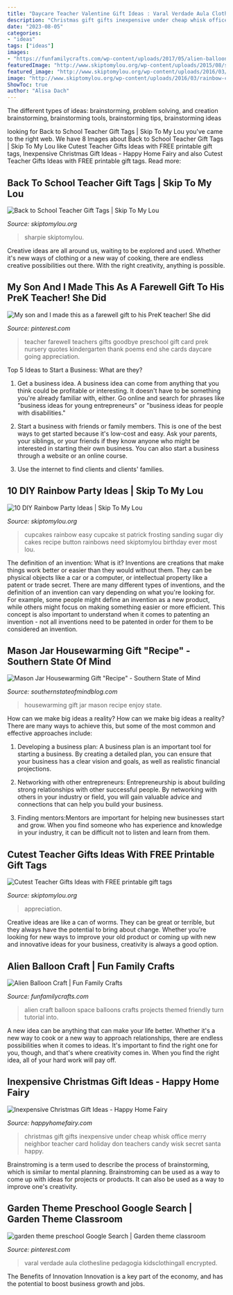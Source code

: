 ```yaml
---
title: "Daycare Teacher Valentine Gift Ideas : Varal Verdade Aula Clothesline Pedagogia Kidsclothingall Encrypted"
description: "Christmas gift gifts inexpensive under cheap whisk office merry neighbor teacher card holiday don teachers candy wisk secret santa happy"
date: "2023-08-05"
categories:
- "ideas"
tags: ["ideas"]
images:
- "https://funfamilycrafts.com/wp-content/uploads/2017/05/alien-balloon.jpg"
featuredImage: "http://www.skiptomylou.org/wp-content/uploads/2015/08/sharpie-marker-teacher-gift-1.jpg"
featured_image: "http://www.skiptomylou.org/wp-content/uploads/2016/03/rainbow-cupcakes.jpg"
image: "http://www.skiptomylou.org/wp-content/uploads/2016/03/rainbow-cupcakes.jpg"
ShowToc: true
author: "Alisa Dach"
---
```



The different types of ideas: brainstorming, problem solving, and creation
brainstorming, brainstorming tools, brainstorming tips, brainstorming ideas

	

		
looking for Back to School Teacher Gift Tags | Skip To My Lou you've came to the right web. We have 8 Images about Back to School Teacher Gift Tags | Skip To My Lou like Cutest Teacher Gifts Ideas with FREE printable gift tags, Inexpensive Christmas Gift Ideas - Happy Home Fairy and also Cutest Teacher Gifts Ideas with FREE printable gift tags. Read more:
		
    
## Back To School Teacher Gift Tags | Skip To My Lou

<img loading=lazy src="http://www.skiptomylou.org/wp-content/uploads/2015/08/sharpie-marker-teacher-gift-1.jpg" onerror="this.onerror=null;this.src='https://tse4.mm.bing.net/th?id=OIP._ifbbpwNg3jfp5PvoOgmygHaLH&amp;pid=15.1';" alt="Back to School Teacher Gift Tags | Skip To My Lou">

_Source: skiptomylou.org_

>sharpie skiptomylou. 

	

Creative ideas are all around us, waiting to be explored and used. Whether it's new ways of clothing or a new way of cooking, there are endless creative possibilities out there. With the right creativity, anything is possible.

    
## My Son And I Made This As A Farewell Gift To His PreK Teacher! She Did

<img loading=lazy src="https://i.pinimg.com/736x/5e/0e/65/5e0e6589332e0f256ea4fe9792fe1a3b--teacher-name-the-teacher.jpg?b=t" onerror="this.onerror=null;this.src='https://tse4.mm.bing.net/th?id=OIP.9IaULxZxsiMWN7ugb7Q6jgAAAA&amp;pid=15.1';" alt="My son and I made this as a farewell gift to his PreK teacher! She did">

_Source: pinterest.com_

>teacher farewell teachers gifts goodbye preschool gift card prek nursery quotes kindergarten thank poems end she cards daycare going appreciation. 

	

Top 5 Ideas to Start a Business: What are they?
1. Get a business idea. A business idea can come from anything that you think could be profitable or interesting. It doesn't have to be something you're already familiar with, either. Go online and search for phrases like "business ideas for young entrepreneurs" or "business ideas for people with disabilities."
2. Start a business with friends or family members. This is one of the best ways to get started because it's low-cost and easy. Ask your parents, your siblings, or your friends if they know anyone who might be interested in starting their own business. You can also start a business through a website or an online course.

3. Use the internet to find clients and clients' families.

    
## 10 DIY Rainbow Party Ideas | Skip To My Lou

<img loading=lazy src="http://www.skiptomylou.org/wp-content/uploads/2016/03/rainbow-cupcakes.jpg" onerror="this.onerror=null;this.src='https://tse2.mm.bing.net/th?id=OIP.SiaqxtmTFWx0nezvPjlxrAHaKs&amp;pid=15.1';" alt="10 DIY Rainbow Party Ideas | Skip To My Lou">

_Source: skiptomylou.org_

>cupcakes rainbow easy cupcake st patrick frosting sanding sugar diy cakes recipe button rainbows need skiptomylou birthday ever most lou. 

	

The definition of an invention: What is it?
Inventions are creations that make things work better or easier than they would without them. They can be physical objects like a car or a computer, or intellectual property like a patent or trade secret. There are many different types of inventions, and the definition of an invention can vary depending on what you're looking for. For example, some people might define an invention as a new product, while others might focus on making something easier or more efficient. This concept is also important to understand when it comes to patenting an invention - not all inventions need to be patented in order for them to be considered an invention.

    
## Mason Jar Housewarming Gift &quot;Recipe&quot; - Southern State Of Mind

<img loading=lazy src="http://4.bp.blogspot.com/-LmQn2SfBOvk/UXfgDdJHeGI/AAAAAAAAGkw/FRUjwMdvheM/s1600/Housewarming+Gift+in+a+Jar.jpg" onerror="this.onerror=null;this.src='https://tse4.mm.bing.net/th?id=OIP.1N8292ikzHNamsFLVpBguAHaLG&amp;pid=15.1';" alt="Mason Jar Housewarming Gift &quot;Recipe&quot; - Southern State of Mind">

_Source: southernstateofmindblog.com_

>housewarming gift jar mason recipe enjoy state. 

	

How can we make big ideas a reality?
How can we make big ideas a reality? There are many ways to achieve this, but some of the most common and effective approaches include:
1. Developing a business plan: A business plan is an important tool for starting a business. By creating a detailed plan, you can ensure that your business has a clear vision and goals, as well as realistic financial projections.

2. Networking with other entrepreneurs: Entrepreneurship is about building strong relationships with other successful people. By networking with others in your industry or field, you will gain valuable advice and connections that can help you build your business.

3. Finding mentors:Mentors are important for helping new businesses start and grow. When you find someone who has experience and knowledge in your industry, it can be difficult not to listen and learn from them.


    
## Cutest Teacher Gifts Ideas With FREE Printable Gift Tags

<img loading=lazy src="https://www.skiptomylou.org/wp-content/uploads/2015/04/Printable-Teacher-Appreciation-Gift-Tags1-1.jpg" onerror="this.onerror=null;this.src='https://tse2.mm.bing.net/th?id=OIP.Cbk-qAgxhnCm7A_vnm_5cwHaLH&amp;pid=15.1';" alt="Cutest Teacher Gifts Ideas with FREE printable gift tags">

_Source: skiptomylou.org_

>appreciation. 

	

Creative ideas are like a can of worms. They can be great or terrible, but they always have the potential to bring about change. Whether you’re looking for new ways to improve your old product or coming up with new and innovative ideas for your business, creativity is always a good option.

    
## Alien Balloon Craft | Fun Family Crafts

<img loading=lazy src="https://funfamilycrafts.com/wp-content/uploads/2017/05/alien-balloon.jpg" onerror="this.onerror=null;this.src='https://tse3.mm.bing.net/th?id=OIP.mtjDWrQ5VktTSMHyk0B2UwAAAA&amp;pid=15.1';" alt="Alien Balloon Craft | Fun Family Crafts">

_Source: funfamilycrafts.com_

>alien craft balloon space balloons crafts projects themed friendly turn tutorial into. 

	

A new idea can be anything that can make your life better. Whether it's a new way to cook or a new way to approach relationships, there are endless possibilities when it comes to ideas. It's important to find the right one for you, though, and that's where creativity comes in. When you find the right idea, all of your hard work will pay off.

    
## Inexpensive Christmas Gift Ideas - Happy Home Fairy

<img loading=lazy src="http://happyhomefairy.com/wp-content/uploads/2011/12/cheap-gift-101.jpg" onerror="this.onerror=null;this.src='https://tse1.mm.bing.net/th?id=OIP.gl8xsLvL3VqC2ptqpskgxQHaQt&amp;pid=15.1';" alt="Inexpensive Christmas Gift Ideas - Happy Home Fairy">

_Source: happyhomefairy.com_

>christmas gift gifts inexpensive under cheap whisk office merry neighbor teacher card holiday don teachers candy wisk secret santa happy. 

	

Brainstroming is a term used to describe the process of brainstorming, which is similar to mental planning. Brainstroming can be used as a way to come up with ideas for projects or products. It can also be used as a way to improve one's creativity.

    
## Garden Theme Preschool Google Search | Garden Theme Classroom

<img loading=lazy src="https://i.pinimg.com/736x/1d/51/6c/1d516ca306754bc2823a337c347eea5b.jpg" onerror="this.onerror=null;this.src='https://tse3.mm.bing.net/th?id=OIP.zBmm44ZDL_ES6KV9gSnz8wHaFj&amp;pid=15.1';" alt="garden theme preschool Google Search | Garden theme classroom">

_Source: pinterest.com_

>varal verdade aula clothesline pedagogia kidsclothingall encrypted. 

	

The Benefits of Innovation
Innovation is a key part of the economy, and has the potential to boost business growth and jobs.

